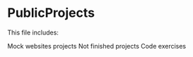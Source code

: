 # PublicProjects

This file includes:

Mock websites projects
Not finished projects
Code exercises



